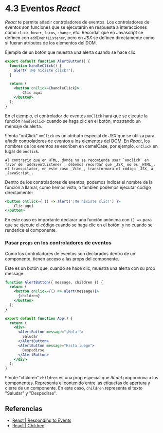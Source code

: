 # 4.3 Eventos _React_

_React_ te permite añadir controladores de eventos. Los controladores de eventos son funciones que se ejecutarán en respuesta a interacciones como `click`, `hover`, `focus`, `change`, etc. Recordar que en Javascript se definen con `addEventListener`, pero en _JSX_ se definen directamente como si fueran atributos de los elementos del DOM.

Ejemplo de un botón que muestra una alerta cuando se hace clic:

```jsx title="src/renderer/src/App.jsx" hl_lines="8"
export default function AlertButton() {
  function handleClick() {
    alert('¡Me hiciste click!');
  }

  return (
    <button onClick={handleClick}>
        Clic aquí
    </button>
  );
}
```

En el ejemplo, el controlador de eventos `onClick` hará que se ejecute la función `handleClick` cuando se haga clic en el botón, mostrando un mensaje de alerta.

!!!nota "onClick"
    `onClick` es un atributo especial de _JSX_ que se utiliza para añadir controladores de eventos a los elementos del DOM. En _React_, los nombres de los eventos se escriben en camelCase, por ejemplo, `onClick` en lugar de `onclick`.

    Al contrario que en HTML, donde no se recomienda usar `onclick` en favor de `addEventListener`, debemos recordar que _JSX_ no es _HTML_, el transpilador, en este caso _Vite_, transformará el código _JSX_ a _JavaScript_.

Dentro de los controladores de eventos, podemos indicar el nombre de la función a llamar, como hemos visto, o también podemos ejecutar código directamente:

```jsx
<button onClick={ () => alert('¡Me hiciste clic!') }>
    Clic aquí
</button>
```

En este caso es importante declarar una función anónima con `() =>` para que se ejecute el código cuando se haga clic en el botón, y no cuando se renderice el componente.

### Pasar `props` en los controladores de eventos

Como los controladores de eventos son declarados dentro de un componente, tienen acceso a las props del componente.

Este es un botón que, cuando se hace clic, muestra una alerta con su prop message:

```jsx
function AlertButton({ message, children }) {
  return (
    <button onClick={() => alert(message)}>
      {children}
    </button>
  );
}

export default function App() {
  return (
    <div>
      <AlertButton message="¡Hola!">
        Saludar
      </AlertButton>
      <AlertButton message="Hasta luego">
        Despedirse
      </AlertButton>
    </div>
  );
}
```

!!!note "children"
    `children` es una prop especial que _React_ proporciona a los componentes. Representa el contenido entre las etiquetas de apertura y cierre de un componente. En este caso, `children` representa el texto "Saludar" y "Despedirse".

## Referencias

- [React | Responding to Events](https://react.dev/learn/responding-to-events)
- [React | Children](https://react.dev/reference/react/Children)

